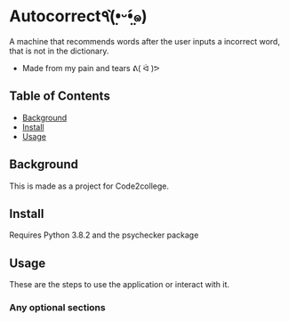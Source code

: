 # Autocorrect٩(•̤̀ᵕ•̤́๑)
A machine that recommends words after the user inputs a incorrect word, that is not in the dictionary. 
- Made from my pain and tears  ᕕ( ᐛ )ᕗ
## Table of Contents
- [Background](#background)
- [Install](#install)
- [Usage](#usage)
## Background
This is made as a project for Code2college.
## Install
Requires Python 3.8.2 and the psychecker package
## Usage
These are the steps to use the application or interact with it.
### Any optional sections
